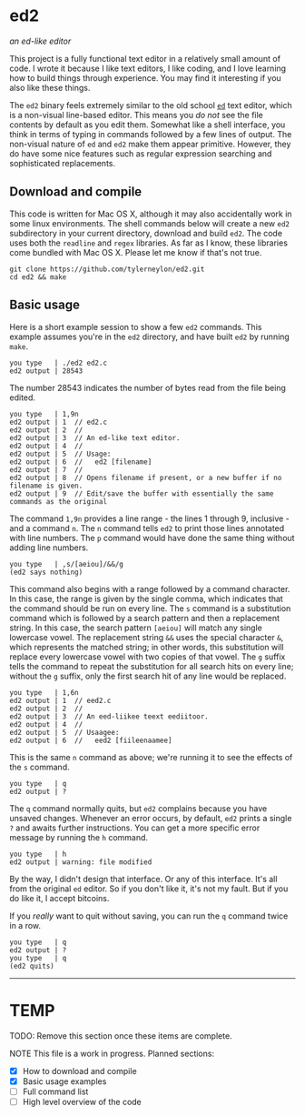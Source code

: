 # ed2

*an ed-like editor*

This project is a fully functional text editor in a relatively small amount of code.
I wrote it because I like text editors, I like coding, and I love learning how to
build things through experience. You may find it interesting if you also like these
things.

The `ed2` binary feels extremely similar to the old school
[`ed`](https://en.wikipedia.org/wiki/Ed_%28text_editor%29)
text editor, which
is a non-visual line-based editor. This means you *do not* see the file contents by
default as you edit them. Somewhat like a shell interface, you think in terms of
typing in commands followed by a few lines of output. The non-visual nature of
`ed` and `ed2` make them appear primitive. However, they do have some nice features
such as regular expression searching and sophisticated replacements.

## Download and compile

This code is written for Mac OS X, although it may also accidentally work in some linux
environments. The shell commands below will create a new `ed2` subdirectory in your
current directory, download and build `ed2`. The code uses both the `readline` and `regex`
libraries. As far as I know, these libraries come bundled with Mac OS X. Please let
me know if that's not true.

    git clone https://github.com/tylerneylon/ed2.git
    cd ed2 && make

## Basic usage

Here is a short example session to show a few `ed2` commands.
This example assumes you're in the `ed2` directory, and have built
`ed2` by running `make`.

    you type   | ./ed2 ed2.c
    ed2 output | 28543

The number 28543 indicates the number of bytes read from the file being edited.

    you type   | 1,9n
    ed2 output | 1	// ed2.c
    ed2 output | 2	//
    ed2 output | 3	// An ed-like text editor.
    ed2 output | 4	//
    ed2 output | 5	// Usage:
    ed2 output | 6	//   ed2 [filename]
    ed2 output | 7	//
    ed2 output | 8	// Opens filename if present, or a new buffer if no filename is given.
    ed2 output | 9	// Edit/save the buffer with essentially the same commands as the original

The command `1,9n` provides a line range - the lines 1 through 9, inclusive - and a command `n`.
The `n` command tells `ed2` to print those lines annotated with line numbers. The `p`
command would have done the same thing without adding line numbers.

    you type   | ,s/[aeiou]/&&/g
    (ed2 says nothing)

This command also begins with a range followed by a command character. In this case,
the range is given by the single comma, which indicates that the command should be
run on every line. The `s` command is a substitution command which is followed by
a search pattern and then a replacement string. In this case, the search pattern
`[aeiou]` will match any single lowercase vowel. The replacement string `&&` uses
the special character `&`, which represents the matched string; in other words, this
substitution will replace every lowercase vowel with two copies of that vowel. The `g` suffix
tells the command to repeat the substitution for all search hits on every line; without the
`g` suffix, only the first search hit of any line would be replaced.

    you type   | 1,6n
    ed2 output | 1	// eed2.c
    ed2 output | 2	//
    ed2 output | 3	// An eed-liikee teext eediitoor.
    ed2 output | 4	//
    ed2 output | 5	// Usaagee:
    ed2 output | 6	//   eed2 [fiileenaamee]

This is the same `n` command as above; we're running it to see the effects of
the `s` command.

    you type   | q
    ed2 output | ?

The `q` command normally quits, but `ed2` complains because you have unsaved
changes. Whenever an error occurs, by default, `ed2` prints a single `?` and
awaits further instructions. You can get a more specific error message by running
the `h` command.

    you type   | h
    ed2 output | warning: file modified

By the way, I didn't design that interface. Or any of this interface. It's
all from the original `ed` editor. So if you don't like it, it's not my
fault. But if you do like it, I accept bitcoins.

If you *really* want to quit without saving, you can run the `q` command
twice in a row.

    you type   | q
    ed2 output | ?
    you type   | q
    (ed2 quits)

---

# TEMP
TODO: Remove this section once these items are complete.

NOTE This file is a work in progress. Planned sections:

- [x] How to download and compile
- [x] Basic usage examples
- [ ] Full command list
- [ ] High level overview of the code
